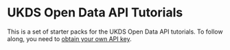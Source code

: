 # UKDS Open Data API Tutorials

This is a set of starter packs for the UKDS Open Data API tutorials. To follow
along, you need to [obtain your own API key](https://ukdataservice.3scale.net/).
